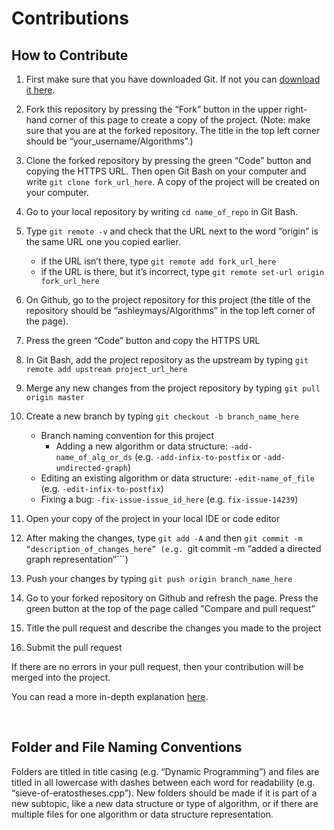 # Contributions
## How to Contribute

1. First make sure that you have downloaded Git. If not you can [download it here](https://git-scm.com/downloads).

2. Fork this repository by pressing the “Fork” button in the upper right-hand corner of this page to create a copy of the project. (Note: make sure that you are at the forked repository. The title in the top left corner should be “your_username/Algorithms”.)

3. Clone the forked repository by pressing the green “Code” button and copying the HTTPS URL. Then open Git Bash on your computer and write ```git clone fork_url_here```.  A copy of the project will be created on your computer. 

4. Go to your local repository by writing ```cd name_of_repo``` in Git Bash.

5. Type ```git remote -v``` and check that the URL next to the word “origin” is the same URL one you copied earlier.
    * if the URL isn’t there, type ```git remote add fork_url_here```
    * if the URL is there, but it’s incorrect, type ```git remote set-url origin fork_url_here```

6. On Github, go to the project repository for this project (the title of the repository should be “ashleymays/Algorithms” in the top left corner of the page).

7. Press the green “Code” button and copy the HTTPS URL

8. In Git Bash, add the project repository as the upstream by typing ```git remote add upstream project_url_here```

9. Merge any new changes from the project repository by typing ```git pull origin master```

10. Create a new branch by typing ```git checkout -b branch_name_here```
    * Branch naming convention for this project
        * Adding a new algorithm or data structure: ```-add-name_of_alg_or_ds``` (e.g. ```-add-infix-to-postfix``` or ```-add-undirected-graph```)
    * Editing an existing algorithm or data structure: ```-edit-name_of_file``` (e.g. ```-edit-infix-to-postfix```)
    * Fixing a bug: ```-fix-issue-issue_id_here``` (e.g. ```fix-issue-14239```)

11. Open your copy of the project in your local IDE or code editor

12. After making the changes, type ```git add -A``` and then ```git commit -m “description_of_changes_here”
(e.g. ```git commit -m “added a directed graph representation”```)

13. Push your changes by typing ```git push origin branch_name_here```

14. Go to your forked repository on Github and refresh the page. Press the green button at the top of the page called “Compare and pull request”

15. Title the pull request and describe the changes you made to the project

16. Submit the pull request

If there are no errors in your pull request, then your contribution will be merged into the project.

You can read a more in-depth explanation [here](https://www.dataschool.io/how-to-contribute-on-github/).

<br />

## Folder and File Naming Conventions
Folders are titled in title casing (e.g. “Dynamic Programming”) and files are titled in all lowercase with dashes between each word for readability (e.g. “sieve-of-eratostheses.cpp”). New folders should be made if it is part of a new subtopic, like a new data structure or type of algorithm, or if there are multiple files for one algorithm or data structure representation.
